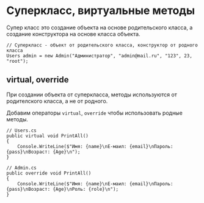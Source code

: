 # Суперкласс, виртуальные методы
Супер класс это создание объекта на основе родительского класса, а создание конструктора на основе класса объекта.

    // Суперкласс - объект от родительского класса, конструктор от родного класса
    Users admin = new Admin("Администратор", "admin@mail.ru", "123", 23, "root");

## virtual, override
При создании объекта от суперкласса, методы используются от родителского класса, а не от родного.

Добавим операторы `virtual`, `override` чтобы использовать родные методы.

    // Users.cs
    public virtual void PrintAll()
    {
        Console.WriteLine($"Имя: {name}\nЕ-маил: {email}\nПароль: {pass}\nВозраст: {Age}\n");
    }

    // Admin.cs
    public override void PrintAll()
    {
        Console.WriteLine($"Имя: {name}\nЕ-маил: {email}\nПароль: {pass}\nВозраст: {Age}\nРоль: {role}\n");
    }